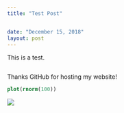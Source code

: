 ```yaml
---
title: "Test Post"


date: "December 15, 2018"
layout: post
---
```


<script src="{{ site.url }}{{ site.baseurl }}/knitr_files/knitr-minimal2_files/header-attrs-2.1/header-attrs.js"></script>

<section class="main-content">
<p>This is a test.</p>
<div class="figure">
<img src="{{ site.url }}{{ site.baseurl }}/images/github-pages.jpg" alt="" />
<p class="caption">Thanks GitHub for hosting my website!</p>
</div>
<div class="sourceCode" id="cb1"><pre class="sourceCode r"><code class="sourceCode r"><span id="cb1-1"><a href="#cb1-1"></a><span class="kw">plot</span>(<span class="kw">rnorm</span>(<span class="dv">100</span>))</span></code></pre></div>
<p><img src="{{ site.url }}{{ site.baseurl }}/knitr_files/knitr-minimal2_files/figure-html/test-1.png" /><!-- --></p>
</section>
